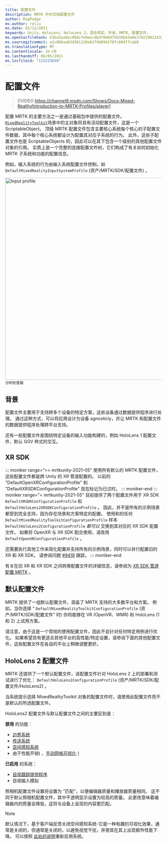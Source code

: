 ```yaml
---
title: 配置文件
description: MRTK 中的文档配置文件
author: RogPodge
ms.author: roliu
ms.date: 01/12/2021
keywords: Unity，HoloLens，HoloLens 2，混合现实，开发，MRTK，配置文件，
ms.openlocfilehash: b3ba5aa9ac08dcfe0eecdb479db075b39b43a0e376239822432df872b0775d27
ms.sourcegitcommit: a1c086aa83d381129e62f9d8942f0fc889ffcab0
ms.translationtype: MT
ms.contentlocale: zh-CN
ms.lasthandoff: 08/05/2021
ms.locfileid: "115225650"
---
```

# <a name="profiles"></a>配置文件

> [!VIDEO https://channel9.msdn.com/Shows/Docs-Mixed-Reality/Introduction-to-MRTK-Profiles/player]

配置 MRTK 的主要方法之一是通过基础包中提供的配置文件。 [`MixedRealityToolkit`](xref:Microsoft.MixedReality.Toolkit.MixedRealityToolkit)场景中的主对象将具有活动配置文件，这是一个 ScriptableObject。 顶级 MRTK 配置文件包含主要核心系统每个核心的子配置文件数据，其中每个核心系统都设计为配置其对应子系统的行为。 此外，这些子配置文件也是 ScriptableObjects 的，因此可以在其下包含一个级别的其他配置文件对象的引用。 实质上是一个完整的连接配置文件树，它们构成了有关如何初始化 MRTK 子系统和功能的配置信息。

例如，输入系统的行为由输入系统配置文件控制，如 `DefaultMixedRealityInputSystemProfile` (资产/MRTK/SDK/配置文件) 。

<img src="../images/profiles/input_profile.png" width="650px" alt="Input profile" style="display:block;">
<sup>分析检查器</sup>

## <a name="background"></a>背景

配置文件主要用于支持跨多个设备的特定方案，这些设备通过数据提供程序进行处理。 通过这种方式，可以将应用设计为设备 agnosticly，并让 MRTK 和配置文件的数据提供程序处理跨平台支持。

还有一些配置文件是围绕特定设备的输入功能构建的，例如 HoloLens 1 配置文件，默认 GGV 样式的交互。

## <a name="xr-sdk"></a>XR SDK

::: moniker range=">= mrtkunity-2021-05"
使用所有默认的 MRTK 配置文件，这些配置文件都是跨 Unity 的 XR 管道配置的。 以前的 "DefaultOpenXRConfigurationProfile" 和 "DefaultXRSDKConfigurationProfile" 现在标记为已过时。
::: moniker-end
::: moniker range="< mrtkunity-2021-05"
目前提供了两个配置文件用于 XR SDK `DefaultXRSDKConfigurationProfile` 和 `DefaultHoloLens2XRSDKConfigurationProfile` 。 因此，并不是所有的示例场景都受到完全支持，因为存在场景和方案特定的配置。 使用和的任何 `DefaultMixedRealityToolkitConfigurationProfile` 样本 `DefaultHoloLens2ConfigurationProfile` _都可以_ 交换到其对应的 XR SDK 配置文件。 如果将 OpenXR 与 XR SDK 配合使用，请改用 `DefaultOpenXRConfigurationProfile` 。

还需要执行其他工作来简化配置并支持所有的示例场景，同时可以并行配置旧的 XR 和 XR SDK。 请参阅问题 [#9419](https://github.com/microsoft/MixedRealityToolkit-Unity/issues/9419) 跟踪。
::: moniker-end

有关在旧 XR 和 XR SDK 之间转换配置文件的详细信息，请参阅为 [XR SDK 管道配置 MRTK](../../configuration/getting-started-with-mrtk-and-xrsdk.md#configuring-mrtk-for-the-xr-sdk-pipeline) 。

## <a name="default-profile"></a>默认配置文件

MRTK 提供了一组默认配置文件，涵盖了 MRTK 支持的大多数平台和方案。 例如，当你选择 " `DefaultMixedRealityToolkitConfigurationProfile` (资产/MRTK/SDK/配置文件" 时) 你将能够在 VR (OpenVR、WMR) 和 HoloLens (1 和 2) 上试用方案。

请注意，由于这是一个常规的使用配置文件，因此不会针对任何特定用例进行优化。 如果希望具有更适合其他平台的高性能/特定设置，请参阅下面的其他配置文件，这些配置文件在各自的平台上稍微调整更好。

## <a name="hololens-2-profile"></a>HoloLens 2 配置文件

MRTK 还提供了一个默认配置文件，该配置文件针对 HoloLens 2 上的部署和测试进行了优化： `DefaultHoloLens2ConfigurationProfile` (资产/MRTK/SDK/配置文件/HoloLens2) 。

当系统提示选择 MixedRealityToolkit 对象的配置文件时，请使用此配置文件而不是默认的所选配置文件。

HoloLens2 配置文件与默认配置文件之间的主要区别是：

**禁用** 的功能：

- [边界系统](../boundary/boundary-system-getting-started.md)
- [传送系统](../teleport-system/teleport-system.md)
- [空间感知系统](../spatial-awareness/spatial-awareness-getting-started.md)
- 由于性能开销) ，[手动网格可视化](../input/hand-tracking.md) (

**已启用** 的系统：

- [目视跟踪提供程序](../input/eye-tracking/eye-tracking-main.md)
- 目视输入模拟

照相机配置文件设置将设置为 "匹配"，以便编辑器质量和播放器质量相同。 这不同于默认照相机配置文件，其中不透明显示设置为较高的质量。 此更改意味着编辑器内的质量会降低，这将与设备上呈现的内容更匹配。

> [!NOTE]
> 默认情况下，基于客户端反馈关闭空间感知系统-它是一种有趣的可视化效果，通常是关闭的，但通常是关闭的，以避免视觉干扰，并使其在其上出现额外性能下降。 可以按照 [此处的说明](../spatial-awareness/spatial-awareness-getting-started.md)重新启用系统。
